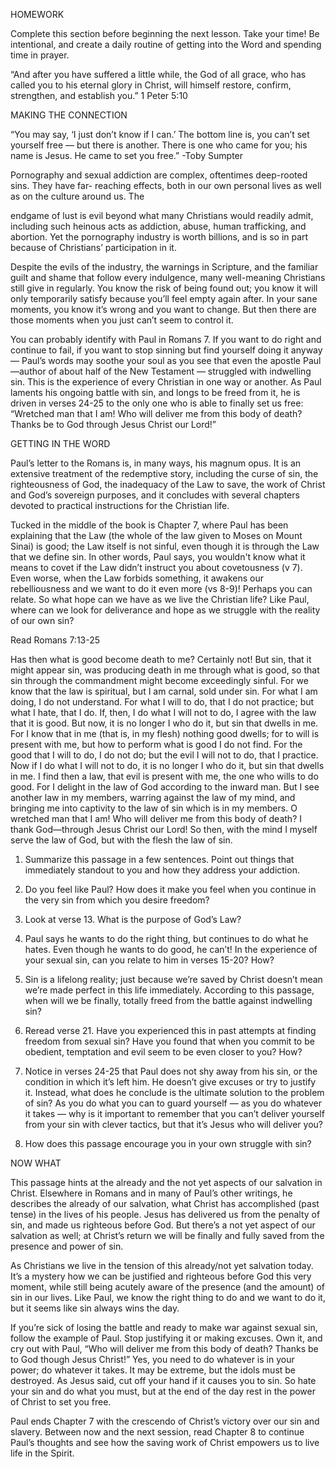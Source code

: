 HOMEWORK

Complete this section before beginning the next lesson. Take your time! Be intentional, and create a daily routine of getting into the Word and spending time in prayer.

“And after you have suffered a little while, the God of all grace, who has called you to his eternal glory in Christ, will himself restore, confirm, strengthen, and establish you.” 1 Peter 5:10

MAKING THE CONNECTION

“You may say, ‘I just don’t know if I can.’ The bottom line is, you can’t set yourself free — but there is another. There is one who came for you; his name is Jesus. He came to set you free.” -Toby Sumpter

Pornography and sexual addiction are complex, oftentimes deep-rooted sins. They have far- reaching effects, both in our own personal lives as well as on the culture around us. The

endgame of lust is evil beyond what many Christians would readily admit, including such heinous acts as addiction, abuse, human trafficking, and abortion. Yet the pornography industry is worth billions, and is so in part because of Christians’ participation in it.

Despite the evils of the industry, the warnings in Scripture, and the familiar guilt and shame that follow every indulgence, many well-meaning Christians still give in regularly. You know the risk of being found out; you know it will only temporarily satisfy because you’ll feel empty again after. In your sane moments, you know it’s wrong and you want to change. But then there are those moments when you just can’t seem to control it.

You can probably identify with Paul in Romans 7. If you want to do right and continue to fail, if you want to stop sinning but find yourself doing it anyway — Paul’s words may soothe your soul as you see that even the apostle Paul —author of about half of the New Testament — struggled with indwelling sin. This is the experience of every Christian in one way or another. As Paul laments his ongoing battle with sin, and longs to be freed from it, he is driven in verses 24-25 to the only one who is able to finally set us free: “Wretched man that I am! Who will deliver me from this body of death? Thanks be to God through Jesus Christ our Lord!”

GETTING IN THE WORD

Paul’s letter to the Romans is, in many ways, his magnum opus. It is an extensive treatment of the redemptive story, including the curse of sin, the righteousness of God, the inadequacy of the Law to save, the work of Christ and God’s sovereign purposes, and it concludes with several chapters devoted to practical instructions for the Christian life.

Tucked in the middle of the book is Chapter 7, where Paul has been explaining that the Law (the whole of the law given to Moses on Mount Sinai) is good; the Law itself is not sinful, even though it is through the Law that we define sin. In other words, Paul says, you wouldn't know what it means to covet if the Law didn’t instruct you about covetousness (v 7). Even worse, when the Law forbids something, it awakens our rebelliousness and we want to do it even more (vs 8-9)! Perhaps you can relate. So what hope can we have as we live the Christian life? Like Paul, where can we look for deliverance and hope as we struggle with the reality of our own sin?

Read Romans 7:13-25

Has then what is good become death to me? Certainly not! But sin, that it might appear sin, was producing death in me through what is good, so that sin through the commandment might become exceedingly sinful. For we know that the law is spiritual, but I am carnal, sold under sin. For what I am doing, I do not understand. For what I will to do, that I do not practice; but what I hate, that I do. If, then, I do what I will not to do, I agree with the law that it is good. But now, it is no longer I who do it, but sin that dwells in me. For I know that in me (that is, in my flesh) nothing good dwells; for to will is present with me, but how to perform what is good I do not find. For the good that I will to do, I do not do; but the evil I will not to do, that I practice. Now if I do what I will not to do, it is no longer I who do it, but sin that dwells in me.
I find then a law, that evil is present with me, the one who wills to do good. For I delight in the law of God according to the inward man. But I see another law in my members, warring against the law of my mind, and bringing me into captivity to the law of sin which is in my members. O wretched man that I am! Who will deliver me from this body of death? I thank God—through Jesus Christ our Lord!
So then, with the mind I myself serve the law of God, but with the flesh the law of sin.

1. Summarize this passage in a few sentences. Point out things that immediately standout to you and how they address your addiction.
    
2. Do you feel like Paul? How does it make you feel when you continue in the very sin from which you desire freedom?
    
3. Look at verse 13. What is the purpose of God’s Law?
	
4. Paul says he wants to do the right thing, but continues to do what he hates. Even though he wants to do good, he can’t! In the experience of your sexual sin, can you relate to him in verses 15-20? How?
    
5. Sin is a lifelong reality; just because we’re saved by Christ doesn’t mean we’re made perfect in this life immediately. According to this passage, when will we be finally, totally freed from the battle against indwelling sin?
    
6. Reread verse 21. Have you experienced this in past attempts at finding freedom from sexual sin? Have you found that when you commit to be obedient, temptation and evil seem to be even closer to you? How?
    
7. Notice in verses 24-25 that Paul does not shy away from his sin, or the condition in which it’s left him. He doesn’t give excuses or try to justify it. Instead, what does he conclude is the ultimate solution to the problem of sin? As you do what you can to guard yourself — as you do whatever it takes — why is it important to remember that you can’t deliver yourself from your sin with clever tactics, but that it’s Jesus who will deliver you?
	
8. How does this passage encourage you in your own struggle with sin?

NOW WHAT

This passage hints at the already and the not yet aspects of our salvation in Christ. Elsewhere in Romans and in many of Paul’s other writings, he describes the already of our salvation, what Christ has accomplished (past tense) in the lives of his people. Jesus has delivered us from the penalty of sin, and made us righteous before God. But there’s a not yet aspect of our salvation as well; at Christ’s return we will be finally and fully saved from the presence and power of sin.

As Christians we live in the tension of this already/not yet salvation today. It’s a mystery how we can be justified and righteous before God this very moment, while still being acutely aware of the presence (and the amount) of sin in our lives. Like Paul, we know the right thing to do and we want to do it, but it seems like sin always wins the day.

If you’re sick of losing the battle and ready to make war against sexual sin, follow the example of Paul. Stop justifying it or making excuses. Own it, and cry out with Paul, “Who will deliver me from this body of death? Thanks be to God though Jesus Christ!” Yes, you need to do whatever is in your power; do whatever it takes. It may be extreme, but the idols must be destroyed. As Jesus said, cut off your hand if it causes you to sin. So hate your sin and do what you must, but at the end of the day rest in the power of Christ to set you free.

Paul ends Chapter 7 with the crescendo of Christ’s victory over our sin and slavery. Between now and the next session, read Chapter 8 to continue Paul’s thoughts and see how the saving work of Christ empowers us to live life in the Spirit.